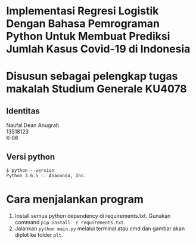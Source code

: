 # Implementasi Regresi Logistik Dengan Bahasa Pemrograman Python Untuk Membuat Prediksi Jumlah Kasus Covid-19 di Indonesia
# Disusun sebagai pelengkap tugas makalah Studium Generale KU4078

## Identitas
Naufal Dean Anugrah\
13518123\
K-06

## Versi python
`$ python --version`\
`Python 3.6.5 :: Anaconda, Inc.`

# Cara menjalankan program
1. Install semua python dependency di requirements.txt. Gunakan command `pip install -r requirements.txt`.
2. Jalankan `python main.py` melalui terminal atau cmd dan gambar akan diplot ke folder `plt`.
